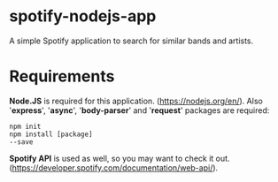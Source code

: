 # spotify-nodejs-app
A simple Spotify application to search for similar bands and artists.

# Requirements
<b>Node.JS</b> is required for this application. (https://nodejs.org/en/). Also '<b>express</b>', '<b>async</b>', '<b>body-parser</b>' and '<b>request</b>' packages are required:

<code>npm init</code><br />
<code>npm install [package] --save</code>

<b>Spotify API</b> is used as well, so you may want to check it out. (https://developer.spotify.com/documentation/web-api/).
